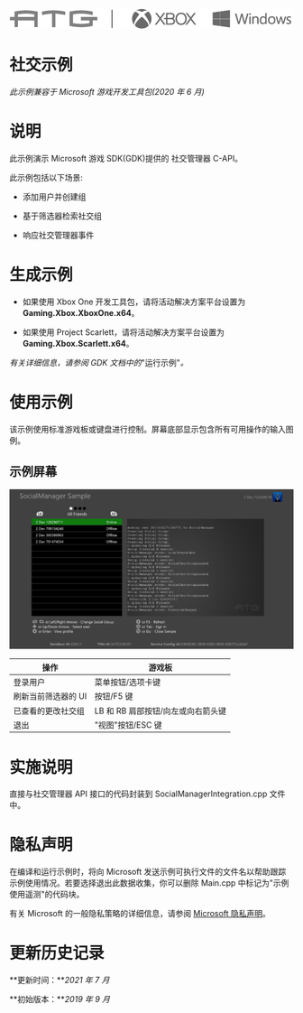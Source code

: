   ![](./media/image1.png)

#   社交示例

*此示例兼容于 Microsoft 游戏开发工具包(2020 年 6 月)*

# 

# 说明

此示例演示 Microsoft 游戏 SDK(GDK)提供的 社交管理器 C-API。

此示例包括以下场景:

-   添加用户并创建组

-   基于筛选器检索社交组

-   响应社交管理器事件

# 生成示例

-   如果使用 Xbox One 开发工具包，请将活动解决方案平台设置为
    **Gaming.Xbox.XboxOne.x64**。

-   如果使用 Project Scarlett，请将活动解决方案平台设置为
    **Gaming.Xbox.Scarlett.x64**。

*有关详细信息，请参阅 GDK 文档中的*"运行示例"*。*

# 使用示例

该示例使用标准游戏板或键盘进行控制。屏幕底部显示包含所有可用操作的输入图例。

## 示例屏幕

![Text Description automatically generated](./media/image3.png)

| 操作                        |  游戏板                                 |
|-----------------------------|----------------------------------------|
| 登录用户                    |  菜单按钮/选项卡键                      |
| 刷新当前筛选器的 UI         |  按钮/F5 键                             |
| 已查看的更改社交组          |  LB 和 RB 肩部按钮/向左或向右箭头键     |
| 退出                        |  "视图"按钮/ESC 键                      |

# 实施说明

直接与社交管理器 API 接口的代码封装到 SocialManagerIntegration.cpp
文件中。

# 隐私声明

在编译和运行示例时，将向 Microsoft
发送示例可执行文件的文件名以帮助跟踪示例使用情况。若要选择退出此数据收集，你可以删除
Main.cpp 中标记为"示例使用遥测"的代码块。

有关 Microsoft 的一般隐私策略的详细信息，请参阅 [Microsoft
隐私声明](https://privacy.microsoft.com/en-us/privacystatement/)。

# 更新历史记录

**更新时间：***2021 年 7 月*

**初始版本：***2019 年 9 月*

